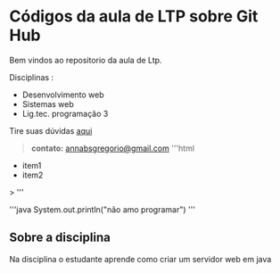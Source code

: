 # Códigos da aula de LTP sobre Git Hub
Bem vindos ao repositorio da aula de Ltp.

Disciplinas :
- Desenvolvimento web 
- Sistemas web
- Lig.tec. programação 3

Tire suas dúvidas [aqui](https://chat.openai.com/)
> **contato:** annabsgregorio@gmail.com
> '''html
> <div>
  <ul>
    <li>item1</li>
    <li>item2 </li>
  </ul>
</div>
> '''

'''java
System.out.println("não amo programar")
'''
## Sobre a disciplina 
Na disciplina o estudante aprende como criar um servidor web em java 

